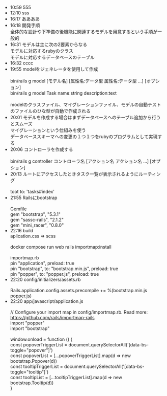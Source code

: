 
- 10:59 555
- 12:10 sss
- 16:17 ああああ
- 16:18 開発手順<br>全体的な設計や下準備の後機能に関連するモデルを用意するという手順が一般的
- 16:31 モデルは主に次の2要素からなる<br>モデルに対応するrubyのクラス<br>モデルに対応するデータベースのテーブル
- 16:32 cccc
- 19:55 modelをジェネレータを使用して作成<br><br>bin/rails g model [モデル名] [属性名:データ型 属性名:データ型 ...] [オプション]<br>bin/rails g model Task name:string description:text<br><br>modelのクラスファイル、マイグレーションファイル、モデルの自動テストのファイルのひな型が自動で作成される
- 20:01 モデルを作成する場合はまずデータベースへのテーブル追加から行うとスムーズ<br>マイグレーションという仕組みを使う<br>データベーススキーマへの変更の１つ１つをrubyのプログラムとして実現する<br>
- 20:06 コントローラを作成する<br><br>bin/rails g controller コントローラ名 [アクション名 アクション名 ...] [オプション]
- 20:13 ルートにアクセスしたときタスク一覧が表示されるようにルーティング<br><br>toot to: 'tasks#index'
- 21:55 Railsにbootstrap<br><br>Gemfile<br>gem "bootstrap", "5.3.1"<br>gem "sassc-rails", "2.1.2"<br>gem "mini_racer", "0.8.0"
- 22:16 build <br>aplication.css => scss<br><br>docker compose run web rails importmap:install<br><br>importmap.rb<br>pin "application", preload: true<br>pin "bootstrap", to: "bootstrap.min.js", preload: true<br>pin "popper", to: "popper.js", preload: true
- 22:20 config/initializers/assets.rb<br><br>Rails.application.config.assets.precompile += %(bootstrap.min.js popper.js)
- 22:20 app/javascript/application.js<br><br>// Configure your import map in config/importmap.rb. Read more: https://github.com/rails/importmap-rails<br>import "popper"<br>import "bootstrap"<br><br>window.onload = function () {<br>    const popoverTriggerList = document.querySelectorAll('[data-bs-toggle="popover"]')<br>    const popoverList = [...popoverTriggerList].map(d => new bootstrap.Popover(d))<br>    const tooltipTriggerList = document.querySelectorAll('[data-bs-toggle="tooltip"]')<br>    const tooltipList = [...tooltipTriggerList].map(d => new bootstrap.Tooltip(d))<br>}